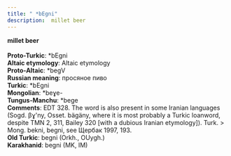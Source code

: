 ```yaml
---
title: " *bEgni"
description:  millet beer
---
```

<p data-pagefind-weight="0.5">
<strong> millet beer</strong><br><br>
<strong>Proto-Turkic</strong>:  *bEgni<br>
<strong>Altaic etymology</strong>:  Altaic etymology<br>
<strong> Proto-Altaic</strong>:  *begV<br>
<strong>Russian meaning</strong>:  просяное пиво<br>
<strong>Turkic</strong>:  *bEgni<br>
<strong>Mongolian</strong>:  *beɣe-<br>
<strong>Tungus-Manchu</strong>:  *bege<br>
<strong>Comments</strong>:  EDT 328. The word is also present in some Iranian languages (Sogd. βɣ'ny, Osset. bägäny, where it is most probably a Turkic loanword, despite TMN 2, 311, Bailey 320 [with a dubious Iranian etymology]). Turk. > Mong. bekni, begni, see Щербак 1997, 193.<br>
<strong>Old Turkic</strong>:  begni (Orkh., OUygh.)<br>
<strong>Karakhanid</strong>:  begni (MK, IM)<br>

</p>
